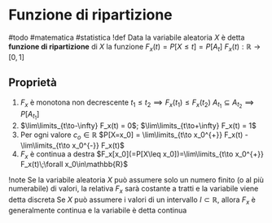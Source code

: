 # Funzione di ripartizione
#todo #matematica #statistica
!def
Data la variabile aleatoria $X$ è detta **funzione di ripartizione** di $X$ la funzione
$F_x(t)=P[X\leq t]=P[A_t]$
$F_x(t):\mathbb{R}\to[0,1]$
## Proprietà
1. $F_x$ è monotona non decrescente
   $t_1\leq t_2 \implies F_x(t_1)\leq F_x(t_2)$
   $A_{t_1}\subseteq A_{t_2} \implies P[A_{t_1}]$
2. $\lim\limits_{t\to-\infty} F_x(t) = 0$; $\lim\limits_{t\to+\infty} F_x(t) = 1$
3. Per ogni valore $c_o\in\mathbb{R}$
   $P[X=x_0] = \lim\limits_{t\to x_0^{+}} F_x(t) - \lim\limits_{t\to x_0^{-}} F_x(t)$
4. $F_x$ è continua a destra
   $F_x[x_0](=P[X\leq x_0])=\lim\limits_{t\to x_0^{+}} F_x(t)\;\forall x_0\in\mathbb{R}$

!note
Se la variabile aleatoria $X$ può assumere solo un numero finito (o al più numerabile) di valori, la relativa $F_x$ sarà costante a tratti e la variabile viene detta discreta
Se $X$ può assumere i valori di un intervallo $I\subset\mathbb{R}$, allora $F_x$ è generalmente continua e la variabile è detta continua